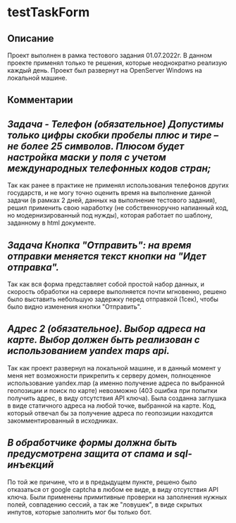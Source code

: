# testTaskForm
## Описание
Проект выполнен в рамка тестового задания 01.07.2022г.
В данном проекте применял только те решения, которые неоднократно реализую каждый день. Проект был развернут на OpenServer Windows на локальной машине.
## Комментарии

*Задача - Телефон (обязательное) Допустимы только цифры скобки пробелы плюс и тире – не более 25 символов. Плюсом будет настройка маски у поля с учетом международных телефонных кодов стран;*
------------

Так как ранее в практике не применял использования телефонов других государств, и не могу точно оценить время на выполнение данной задачи (в рамках 2 дней, данных на выполнение тестового задания), решил применить свою наработку (не собственноручно напианный код, но модернизированный под нужды), которая работает по шаблону, заданному в html документе.

*Задача Кнопка "Отправить": на время отправки меняется текст кнопки на "Идет отправка".*
------------

Так как вся форма представляет собой простой набор данных, и скорость обработки на сервере выполняется почти мгновенно, решено было выставить небольшую задержку перед отправкой (1сек), чтобы было видно изменения кнопки "Отправить".

*Адрес 2 (обязательное). Выбор адреса на карте. Выбор должен быть реализован с использованием yandex maps api.*
------------

Так как проект развернул на локальной машине, и в данный момент у меня нет возможности прикрепить к серверу домен, полноценное использование yandex.map (а именно получение адреса по выбранной геопозиции и поиск по карте) невозможно (403 ошибка при попытки получить адрес, в виду отсутствия API ключа). Была созданна заглушка в виде статичного адреса на любой точке, выбранной на карте. Код, который отвечал бы за получение адреса по геопозиции находится закомментированный в исходниках.

*В обработчике формы должна быть предусмотрена защита от спама и sql-инъекций*
------------

По той же причине, что и в предыдущем пункте, решено было отказаться от google captcha в любом ее виде, в виду отсутствия API ключа. Были применены примитивные проверки на заполнения нужных полей, совпадению сессий, а так же "ловушек", в виде скрытых инпутов, которые заполнить мог бы только бот.
